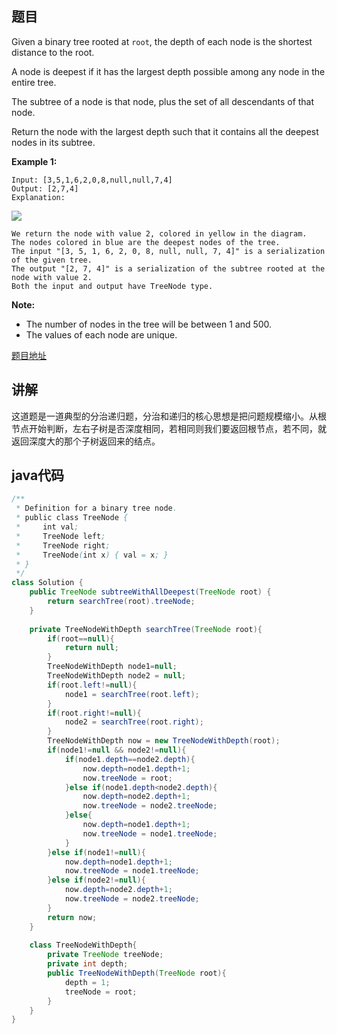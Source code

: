 ## 题目

Given a binary tree rooted at `root`, the depth of each node is the shortest distance to the root.

A node is deepest if it has the largest depth possible among any node in the entire tree.

The subtree of a node is that node, plus the set of all descendants of that node.

Return the node with the largest depth such that it contains all the deepest nodes in its subtree.

**Example 1:**
```
Input: [3,5,1,6,2,0,8,null,null,7,4]
Output: [2,7,4]
Explanation:
```
![](https://s3-lc-upload.s3.amazonaws.com/uploads/2018/07/01/sketch1.png)
```
We return the node with value 2, colored in yellow in the diagram.
The nodes colored in blue are the deepest nodes of the tree.
The input "[3, 5, 1, 6, 2, 0, 8, null, null, 7, 4]" is a serialization of the given tree.
The output "[2, 7, 4]" is a serialization of the subtree rooted at the node with value 2.
Both the input and output have TreeNode type.
```

**Note:**

- The number of nodes in the tree will be between 1 and 500.
- The values of each node are unique.

[题目地址](https://leetcode.com/problems/smallest-subtree-with-all-the-deepest-nodes/)

## 讲解

这道题是一道典型的分治递归题，分治和递归的核心思想是把问题规模缩小。从根节点开始判断，左右子树是否深度相同，若相同则我们要返回根节点，若不同，就返回深度大的那个子树返回来的结点。

## java代码

```java
/**
 * Definition for a binary tree node.
 * public class TreeNode {
 *     int val;
 *     TreeNode left;
 *     TreeNode right;
 *     TreeNode(int x) { val = x; }
 * }
 */
class Solution {
    public TreeNode subtreeWithAllDeepest(TreeNode root) {
        return searchTree(root).treeNode;
    }
    
    private TreeNodeWithDepth searchTree(TreeNode root){
        if(root==null){
            return null;
        }
        TreeNodeWithDepth node1=null;
        TreeNodeWithDepth node2 = null;
        if(root.left!=null){
            node1 = searchTree(root.left);
        }
        if(root.right!=null){
            node2 = searchTree(root.right);
        }
        TreeNodeWithDepth now = new TreeNodeWithDepth(root);
        if(node1!=null && node2!=null){
            if(node1.depth==node2.depth){
                now.depth=node1.depth+1;
                now.treeNode = root;
            }else if(node1.depth<node2.depth){
                now.depth=node2.depth+1;
                now.treeNode = node2.treeNode;
            }else{
                now.depth=node1.depth+1;
                now.treeNode = node1.treeNode;
            }
        }else if(node1!=null){
            now.depth=node1.depth+1;
            now.treeNode = node1.treeNode;
        }else if(node2!=null){
            now.depth=node2.depth+1;
            now.treeNode = node2.treeNode;
        }
        return now;
    }
    
    class TreeNodeWithDepth{
        private TreeNode treeNode;
        private int depth;
        public TreeNodeWithDepth(TreeNode root){
            depth = 1;
            treeNode = root;
        }
    }
}
```